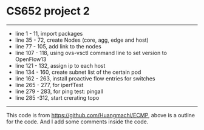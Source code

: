 # CS652 project 2
---

- line 1 - 11, import packages
- line 35 - 72, create Nodes (core, agg, edge and host)
- line 77 - 105, add link to the nodes
- line 107 - 118, using ovs-vsctl command line to set version to OpenFlow13
- line 121 - 132, assign ip to each host
- line 134 - 160, create subnet list of the certain pod
- line 162 - 263, install proactive flow entries for switches
- line 265 - 277, for iperfTest
- line 279 - 283, for ping test: pingall
- line 285 -312, start crerating topo

---
This code is from https://github.com/Huangmachi/ECMP, above is a outline for the code.
And I add some comments inside the code.

